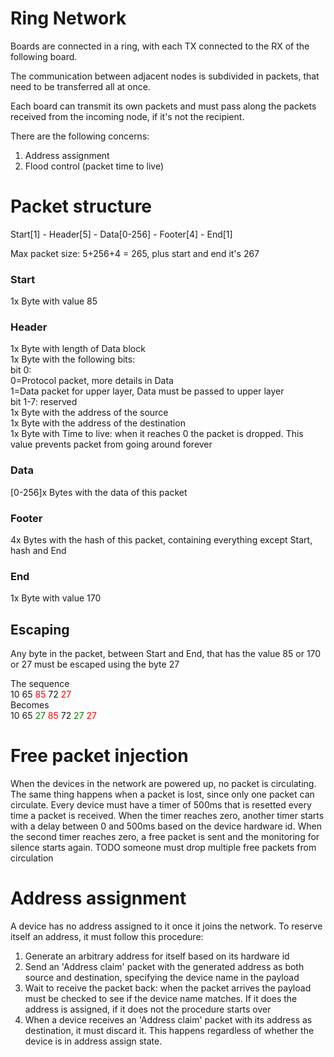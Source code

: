 # Ring Network
Boards are connected in a ring, with each TX connected to the RX of the following board.

The communication between adjacent nodes is subdivided in packets, that need to be transferred all at once.

Each board can transmit its own packets and must pass along the packets received from the incoming node, if it's not the recipient.



There are the following concerns:
1. Address assignment
1. Flood control (packet time to live)

# Packet structure

 Start[1] - Header[5] - Data[0-256] - Footer[4] - End[1]

Max packet size: 5+256+4 = 265, plus start and end it's 267

### Start
1x Byte with value 85
### Header
1x Byte with length of Data block<br>
1x Byte with the following bits:<br>
bit 0: <br>
 0=Protocol packet, more details in Data<br>
 1=Data packet for upper layer, Data must be passed to upper layer<br>
bit 1-7: reserved<br>
1x Byte with the address of the source<br>
1x Byte with the address of the destination<br>
1x Byte with Time to live: when it reaches 0 the packet is dropped. This value prevents packet from going around forever<br>

### Data
[0-256]x Bytes with the data of this packet
### Footer
4x Bytes with the hash of this packet, containing everything except Start, hash and End
### End
1x Byte with value 170

## Escaping
Any byte in the packet, between Start and End, that has the value 85 or 170 or 27 must be escaped using the byte 27

The sequence <br>
10 65 <span style="color:red">85</span> 72 <span style="color:red">27</span><br>
Becomes <br>
10 65 <span style="color:green">27</span> <span style="color:red">85</span> 72 <span style="color:green">27</span> <span style="color:red">27</span>

# Free packet injection
When the devices in the network are powered up, no packet is circulating. The same thing happens when a packet is lost, since only one packet can circulate. Every device must have a timer of 500ms that is resetted every time a packet is received. When the timer reaches zero, another timer starts with a delay between 0 and 500ms based on the device hardware id. When the second timer reaches zero, a free packet is sent and the monitoring for silence starts again.
TODO someone must drop multiple free packets from circulation

# Address assignment
A device has no address assigned to it once it joins the network. To reserve itself an address, it must follow this procedure:<br>
1. Generate an arbitrary address for itself based on its hardware id
1. Send an 'Address claim' packet with the generated address as both source and destination, specifying the device name in the payload
1. Wait to receive the packet back: when the packet arrives the payload must be checked to see if the device name matches. If it does the address is assigned, if it does not the procedure starts over
1. When a device receives an 'Address claim' packet with its address as destination, it must discard it. This happens regardless of whether the device is in address assign state.